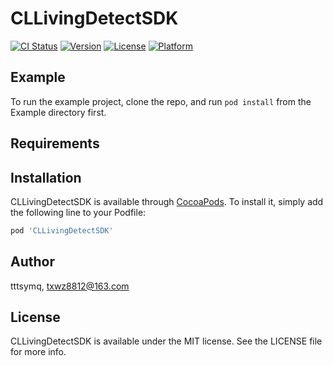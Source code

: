 # CLLivingDetectSDK

[![CI Status](https://img.shields.io/travis/tttsymq/CLLivingDetectSDK.svg?style=flat)](https://travis-ci.org/tttsymq/CLLivingDetectSDK)
[![Version](https://img.shields.io/cocoapods/v/CLLivingDetectSDK.svg?style=flat)](https://cocoapods.org/pods/CLLivingDetectSDK)
[![License](https://img.shields.io/cocoapods/l/CLLivingDetectSDK.svg?style=flat)](https://cocoapods.org/pods/CLLivingDetectSDK)
[![Platform](https://img.shields.io/cocoapods/p/CLLivingDetectSDK.svg?style=flat)](https://cocoapods.org/pods/CLLivingDetectSDK)

## Example

To run the example project, clone the repo, and run `pod install` from the Example directory first.

## Requirements

## Installation

CLLivingDetectSDK is available through [CocoaPods](https://cocoapods.org). To install
it, simply add the following line to your Podfile:

```ruby
pod 'CLLivingDetectSDK'
```

## Author

tttsymq, txwz8812@163.com

## License

CLLivingDetectSDK is available under the MIT license. See the LICENSE file for more info.
